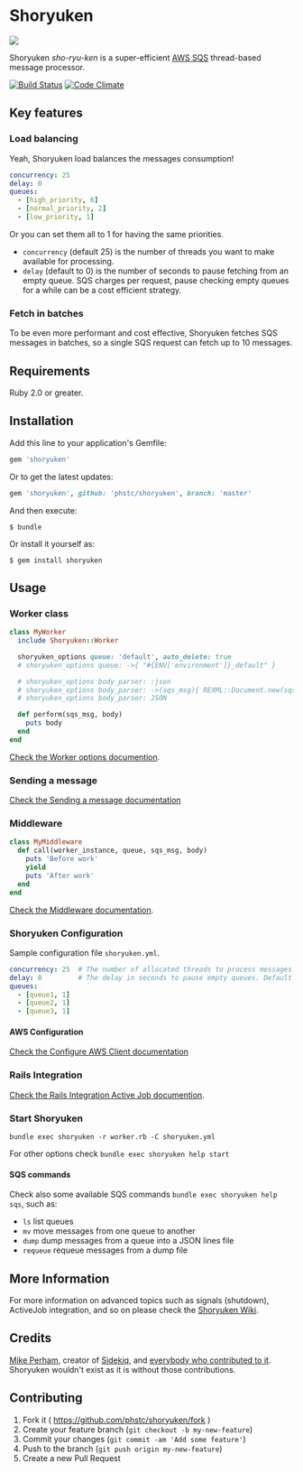 # Shoryuken

![](shoryuken.jpg)

Shoryuken _sho-ryu-ken_ is a super-efficient [AWS SQS](https://aws.amazon.com/sqs/) thread-based message processor.

[![Build Status](https://travis-ci.org/phstc/shoryuken.svg)](https://travis-ci.org/phstc/shoryuken)
[![Code Climate](https://codeclimate.com/github/phstc/shoryuken/badges/gpa.svg)](https://codeclimate.com/github/phstc/shoryuken)

## Key features

### Load balancing

Yeah, Shoryuken load balances the messages consumption!

```yaml
concurrency: 25
delay: 0
queues:
  - [high_priority, 6]
  - [normal_priority, 2]
  - [low_priority, 1]
```

Or you can set them all to 1 for having the same priorities.

- `concurrency` (default 25) is the number of threads you want to make available for processing. 
- `delay` (default to 0) is the number of seconds to pause fetching from an empty queue. SQS charges per request, pause checking empty queues for a while can be a cost efficient strategy.

### Fetch in batches

To be even more performant and cost effective, Shoryuken fetches SQS messages in batches, so a single SQS request can fetch up to 10 messages.

## Requirements

Ruby 2.0 or greater.

## Installation

Add this line to your application's Gemfile:

```ruby
gem 'shoryuken'
```

Or to get the latest updates:

```ruby
gem 'shoryuken', github: 'phstc/shoryuken', branch: 'master'
```

And then execute:

    $ bundle

Or install it yourself as:

    $ gem install shoryuken

## Usage

### Worker class

```ruby
class MyWorker
  include Shoryuken::Worker

  shoryuken_options queue: 'default', auto_delete: true
  # shoryuken_options queue: ->{ "#{ENV['environment']}_default" }

  # shoryuken_options body_parser: :json
  # shoryuken_options body_parser: ->(sqs_msg){ REXML::Document.new(sqs_msg.body) }
  # shoryuken_options body_parser: JSON

  def perform(sqs_msg, body)
    puts body
  end
end
```

[Check the Worker options documention](https://github.com/phstc/shoryuken/wiki/Worker-options).

### Sending a message

[Check the Sending a message documentation](https://github.com/phstc/shoryuken/wiki/Sending-a-message)

### Middleware

```ruby
class MyMiddleware
  def call(worker_instance, queue, sqs_msg, body)
    puts 'Before work'
    yield
    puts 'After work'
  end
end
```

[Check the Middleware documentation](https://github.com/phstc/shoryuken/wiki/Middleware).

### Shoryuken Configuration

Sample configuration file `shoryuken.yml`.

```yaml
concurrency: 25  # The number of allocated threads to process messages. Default 25
delay: 0         # The delay in seconds to pause empty queues. Default 0
queues:
  - [queue1, 1]
  - [queue2, 1]
  - [queue3, 1]
```

#### AWS Configuration

[Check the Configure AWS Client documentation](https://github.com/phstc/shoryuken/wiki/Configure-the-AWS-Client)

### Rails Integration

[Check the Rails Integration Active Job documention](https://github.com/phstc/shoryuken/wiki/Rails-Integration-Active-Job).

### Start Shoryuken

```shell
bundle exec shoryuken -r worker.rb -C shoryuken.yml
```

For other options check `bundle exec shoryuken help start`

#### SQS commands

Check also some available SQS commands `bundle exec shoryuken help sqs`, such as:

- `ls` list queues
- `mv` move messages from one queue to another
- `dump` dump messages from a queue into a JSON lines file
- `requeue` requeue messages from a dump file

## More Information

For more information on advanced topics such as signals (shutdown), ActiveJob integration, and so on please check the [Shoryuken Wiki](https://github.com/phstc/shoryuken/wiki).

## Credits

[Mike Perham](https://github.com/mperham), creator of [Sidekiq](https://github.com/mperham/sidekiq), and [everybody who contributed to it](https://github.com/mperham/sidekiq/graphs/contributors). Shoryuken wouldn't exist as it is without those contributions.

## Contributing

1. Fork it ( https://github.com/phstc/shoryuken/fork )
2. Create your feature branch (`git checkout -b my-new-feature`)
3. Commit your changes (`git commit -am 'Add some feature'`)
4. Push to the branch (`git push origin my-new-feature`)
5. Create a new Pull Request
